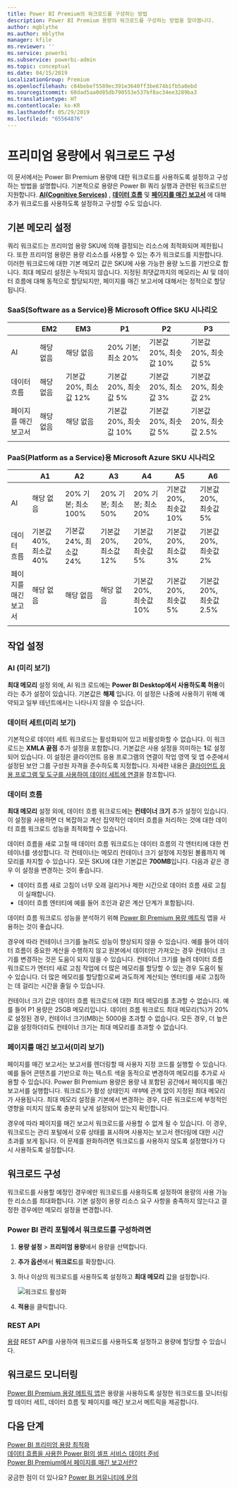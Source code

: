 ```yaml
---
title: Power BI Premium의 워크로드를 구성하는 방법
description: Power BI Premium 용량의 워크로드를 구성하는 방법을 알아봅니다.
author: mgblythe
ms.author: mblythe
manager: kfile
ms.reviewer: ''
ms.service: powerbi
ms.subservice: powerbi-admin
ms.topic: conceptual
ms.date: 04/15/2019
LocalizationGroup: Premium
ms.openlocfilehash: c84bebef5589ec391e3640ff3be674b1fb5a0ebd
ms.sourcegitcommit: 60dad5aa0d85db790553e537bf8ac34ee3289ba3
ms.translationtype: HT
ms.contentlocale: ko-KR
ms.lasthandoff: 05/29/2019
ms.locfileid: "65564876"
---
```

# <a name="configure-workloads-in-a-premium-capacity"></a>프리미엄 용량에서 워크로드 구성

이 문서에서는 Power BI Premium 용량에 대한 워크로드를 사용하도록 설정하고 구성하는 방법을 설명합니다. 기본적으로 용량은 Power BI 쿼리 실행과 관련된 워크로드만 지원합니다. **[AI(Cognitive Services)](service-cognitive-services.md)** , **[데이터 흐름](service-dataflows-overview.md#dataflow-capabilities-on-power-bi-premium)** 및 **[페이지를 매긴 보고서](paginated-reports-save-to-power-bi-service.md)** 에 대해 추가 워크로드를 사용하도록 설정하고 구성할 수도 있습니다.

## <a name="default-memory-settings"></a>기본 메모리 설정

쿼리 워크로드는 프리미엄 용량 SKU에 의해 결정되는 리소스에 최적화되며 제한됩니다. 또한 프리미엄 용량은 용량 리소스를 사용할 수 있는 추가 워크로드를 지원합니다. 이러한 워크로드에 대한 기본 메모리 값은 SKU에 사용 가능한 용량 노드를 기반으로 합니다. 최대 메모리 설정은 누적되지 않습니다. 지정된 최댓값까지의 메모리는 AI 및 데이터 흐름에 대해 동적으로 할당되지만, 페이지를 매긴 보고서에 대해서는 정적으로 할당됩니다. 

### <a name="microsoft-office-skus-for-software-as-a-service-saas-scenarios"></a>SaaS(Software as a Service)용 Microsoft Office SKU 시나리오

|                     | EM2                      | EM3                       | P1                      | P2                       | P3                       |
|---------------------|--------------------------|--------------------------|-------------------------|--------------------------|--------------------------|
| AI | 해당 없음 | 해당 없음 | 20% 기본; 최소 20% | 기본값 20%, 최솟값 10% | 기본값 20%, 최솟값 5% |
| 데이터 흐름 | 해당 없음 |기본값 20%, 최소값 12%  | 기본값 20%, 최솟값 5%  | 기본값 20%, 최소값 3% | 기본값 20%, 최솟값 2%  |
| 페이지를 매긴 보고서 | 해당 없음 |해당 없음 | 기본값 20%, 최솟값 10% | 기본값 20%, 최솟값 5% | 기본값 20%, 최솟값 2.5% |
| | | | | | |

### <a name="microsoft-azure-skus-for-platform-as-a-service-paas-scenarios"></a>PaaS(Platform as a Service)용 Microsoft Azure SKU 시나리오

|                  | A1                       | A2                       | A3                      | A4                       | A5                      | A6                        |
|-------------------|--------------------------|--------------------------|-------------------------|--------------------------|-------------------------|---------------------------|
| AI | 해당 없음                      | 20% 기본; 최소 100%                     | 20% 기본; 최소 50%                     | 20% 기본; 최소 20% | 기본값 20%, 최솟값 10% | 기본값 20%, 최솟값 5% |
| 데이터 흐름         | 기본값 40%, 최소값 40% | 기본값 24%, 최소값 24% | 기본값 20%, 최소값 12% | 기본값 20%, 최솟값 5%  | 기본값 20%, 최소값 3% | 기본값 20%, 최솟값 2%   |
| 페이지를 매긴 보고서 | 해당 없음                      | 해당 없음                      | 해당 없음                     | 기본값 20%, 최솟값 10% | 기본값 20%, 최솟값 5% | 기본값 20%, 최솟값 2.5% |
| | | | | | |

## <a name="workload-settings"></a>작업 설정

### <a name="ai-preview"></a>AI (미리 보기)

**최대 메모리** 설정 외에, AI 워크 로드에는 **Power BI Desktop에서 사용하도록 허용**이라는 추가 설정이 있습니다. 기본값은 **해제** 입니다. 이 설정은 나중에 사용하기 위해 예약되고 일부 테넌트에서는 나타나지 않을 수 있습니다.

### <a name="datasets-preview"></a>데이터 세트(미리 보기)

기본적으로 데이터 세트 워크로드는 활성화되어 있고 비활성화할 수 없습니다. 이 워크로드는 **XMLA 끝점** 추가 설정을 포함합니다. 기본값은 사용 설정을 의미하는 **1**로 설정되어 있습니다. 이 설정은 클라이언트 응용 프로그램의 연결이 작업 영역 및 앱 수준에서 설정된 보안 그룹 구성원 자격을 준수하도록 지정합니다. 자세한 내용은 [클라이언트 응용 프로그램 및 도구를 사용하여 데이터 세트에 연결](service-premium-connect-tools.md)을 참조합니다.

### <a name="dataflows"></a>데이터 흐름

**최대 메모리** 설정 외에, 데이터 흐름 워크로드에는 **컨테이너 크기** 추가 설정이 있습니다. 이 설정을 사용하면 더 복잡하고 계산 집약적인 데이터 흐름을 처리하는 것에 대한 데이터 흐름 워크로드 성능을 최적화할 수 있습니다.

데이터 흐름을 새로 고칠 때 데이터 흐름 워크로드는 데이터 흐름의 각 엔터티에 대한 컨테이너를 생성합니다. 각 컨테이너는 메모리 컨테이너 크기 설정에 지정된 볼륨까지 메모리를 차지할 수 있습니다. 모든 SKU에 대한 기본값은 **700MB**입니다. 다음과 같은 경우 이 설정을 변경하는 것이 좋습니다.

- 데이터 흐름 새로 고침이 너무 오래 걸리거나 제한 시간으로 데이터 흐름 새로 고침이 실패합니다.
- 데이터 흐름 엔터티에 예를 들어 조인과 같은 계산 단계가 포함됩니다.  

데이터 흐름 워크로드 성능을 분석하기 위해 [Power BI Premium 용량 메트릭](service-admin-premium-monitor-capacity.md) 앱을 사용하는 것이 좋습니다. 

경우에 따라 컨테이너 크기를 늘려도 성능이 향상되지 않을 수 있습니다. 예를 들어 데이터 흐름이 중요한 계산을 수행하지 않고 원본에서 데이터만 가져오는 경우 컨테이너 크기를 변경하는 것은 도움이 되지 않을 수 있습니다. 컨테이너 크기를 늘려 데이터 흐름 워크로드가 엔터티 새로 고침 작업에 더 많은 메모리를 할당할 수 있는 경우 도움이 될 수 있습니다. 더 많은 메모리를 할당함으로써 과도하게 계산되는 엔터티를 새로 고침하는 데 걸리는 시간을 줄일 수 있습니다. 

컨테이너 크기 값은 데이터 흐름 워크로드에 대한 최대 메모리를 초과할 수 없습니다. 예를 들어 P1 용량은 25GB 메모리입니다. 데이터 흐름 워크로드 최대 메모리(%)가 20%로 설정된 경우, 컨테이너 크기(MB)는 5000을 초과할 수 없습니다. 모든 경우, 더 높은 값을 설정하더라도 컨테이너 크기는 최대 메모리를 초과할 수 없습니다. 

### <a name="paginated-reports-preview"></a>페이지를 매긴 보고서(미리 보기)

페이지를 매긴 보고서는 보고서를 렌더링할 때 사용자 지정 코드를 실행할 수 있습니다. 예를 들어 콘텐츠를 기반으로 하는 텍스트 색을 동적으로 변경하여 메모리를 추가로 사용할 수 있습니다. Power BI Premium 용량은 용량 내 포함된 공간에서 페이지를 매긴 보고서를 실행합니다. 워크로드가 활성 상태인지 *여부*에 관계 없이 지정된 최대 메모리가 사용됩니다. 최대 메모리 설정을 기본에서 변경하는 경우, 다른 워크로드에 부정적인 영향을 미치지 않도록 충분히 낮게 설정되어 있는지 확인합니다.

경우에 따라 페이지를 매긴 보고서 워크로드를 사용할 수 없게 될 수 있습니다. 이 경우, 워크로드는 관리 포털에서 오류 상태를 표시하며 사용자는 보고서 렌더링에 대한 시간 초과를 보게 됩니다. 이 문제를 완화하려면 워크로드를 사용하지 않도록 설정했다가 다시 사용하도록 설정합니다.

## <a name="configure-workloads"></a>워크로드 구성

워크로드를 사용할 예정인 경우에만 워크로드를 사용하도록 설정하여 용량의 사용 가능한 리소스를 최대화합니다. 기본 설정이 용량 리소스 요구 사항을 충족하지 않는다고 결정한 경우에만 메모리 설정을 변경합니다.  

### <a name="to-configure-workloads-in-the-power-bi-admin-portal"></a>Power BI 관리 포털에서 워크로드를 구성하려면

1. **용량 설정** > **프리미엄 용량**에서 용량을 선택합니다.

1. **추가 옵션**에서 **워크로드**를 확장합니다.

1. 하나 이상의 워크로드를 사용하도록 설정하고 **최대 메모리** 값을 설정합니다.   

    
    ![워크로드 활성화](media/service-admin-premium-workloads/admin-portal-workloads.png)

1. **적용**을 클릭합니다.

### <a name="rest-api"></a>REST API

[용량](https://docs.microsoft.com/rest/api/power-bi/capacities) REST API를 사용하여 워크로드를 사용하도록 설정하고 용량에 할당할 수 있습니다.

## <a name="monitoring-workloads"></a>워크로드 모니터링

[Power BI Premium 용량 메트릭 앱](service-admin-premium-monitor-capacity.md)은 용량을 사용하도록 설정한 워크로드를 모니터링할 데이터 세트, 데이터 흐름 및 페이지를 매긴 보고서 메트릭을 제공합니다. 

## <a name="next-steps"></a>다음 단계

[Power BI 프리미엄 용량 최적화](service-premium-capacity-optimize.md)     
[데이터 흐름을 사용한 Power BI의 셀프 서비스 데이터 준비](service-dataflows-overview.md)   
[Power BI Premium에서 페이지를 매긴 보고서란?](paginated-reports-report-builder-power-bi.md)   

궁금한 점이 더 있나요? [Power BI 커뮤니티에 문의](http://community.powerbi.com/)